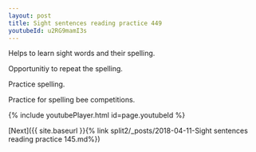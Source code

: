 ```yaml
---
layout: post
title: Sight sentences reading practice 449
youtubeId: u2RG9mamI3s
---
```

 
 
Helps to learn sight words and their spelling.

Opportunitiy to repeat the spelling. 

Practice spelling. 
 
Practice for spelling bee competitions. 
 
{% include youtubePlayer.html id=page.youtubeId %}
 
 

[Next]({{ site.baseurl }}{% link  split2/_posts/2018-04-11-Sight sentences reading practice 145.md%})
 
